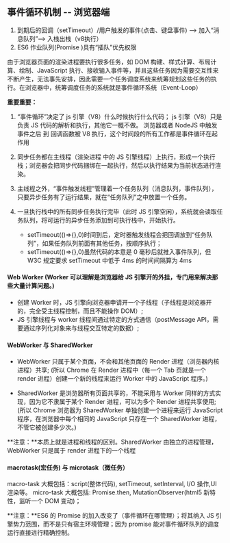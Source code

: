 ## 事件循环机制 -- 浏览器端

1. 到期后的回调（setTimeout）/用户触发的事件(点击、键盘事件) --> 加入“消息队列”--> 入栈出栈（v8执行）
2. ES6 作业队列(Promise )具有“插队”优先权限

由于浏览器页面的渲染进程要执行很多任务，如 DOM 构建、样式计算、布局计算、绘制、JavaScript 执行、接收输入事件等，并且这些任务因为需要交互性来不断产生，无法事先安排，因此需要一个任务调度系统来统筹规划这些任务的执行。在浏览器中，统筹调度任务的系统就是事件循环系统（Event-Loop）

**重要重要：** 

1.  “事件循环”决定了 js 引擎（V8）什么时候执行什么代码；
    js 引擎（V8）只是负责 JS 代码的解析和执行，其他它一概不做。
    浏览器或者 NodeJS 中触发事件之后 到 回调函数被 V8 执行，这个时间段的所有工作都是事件循环在起作用

2.  同步任务都在主线程（渲染进程 中的 JS 引擎线程）上执行，形成一个执行栈；浏览器会把同步代码捆绑在一起执行，然后以执行结果为当前状态进行渲染。

3.  主线程之外，“事件触发线程”管理着一个任务队列（消息队列，事件队列），只要异步任务有了运行结果，就在“任务队列”之中放置一个任务。

4.  一旦执行栈中的所有同步任务执行完毕（此时 JS 引擎空闲），系统就会读取任务队列，将可运行的异步任务添加到可执行栈中，开始执行。
    - setTimeout(()=>{},0)时间到后，定时器触发线程会把回调放到“任务队列”，如果任务队列前面有其他任务，按顺序执行；
    - setTimeout(()=>{},0)虽然代码的本意是 0 毫秒后就推入事件队列，但 W3C 规定要求 setTimeout 中低于 4ms 的时间间隔算为 4ms

#### Web Worker (Worker 可以理解是浏览器给 JS 引擎开的外挂，专门用来解决那些大量计算问题。)

- 创建 Worker 时，JS 引擎向浏览器申请开一个子线程（子线程是浏览器开的，完全受主线程控制，而且不能操作 DOM）;
- JS 引擎线程与 worker 线程间通过特定的方式通信（postMessage API，需要通过序列化对象来与线程交互特定的数据）;

#### WebWorker 与 SharedWorker

- WebWorker 只属于某个页面，不会和其他页面的 Render 进程（浏览器内核进程）共享;
  (所以 Chrome 在 Render 进程中（每一个 Tab 页就是一个 render 进程）创建一个新的线程来运行 Worker 中的 JavaScript 程序。)

- SharedWorker 是浏览器所有页面共享的，不能采用与 Worker 同样的方式实现，因为它不隶属于某个 Render 进程，可以为多个 Render 进程共享使用;
  (所以 Chrome 浏览器为 SharedWorker 单独创建一个进程来运行 JavaScript 程序，在浏览器中每个相同的 JavaScript 只存在一个 SharedWorker 进程，不管它被创建多少次。)

**注意：**本质上就是进程和线程的区别。SharedWorker 由独立的进程管理，WebWorker 只是属于 render 进程下的一个线程

#### macrotask(宏任务) 与 microtask（微任务）

macro-task 大概包括：script(整体代码), setTimeout, setInterval, I/O 操作,UI 渲染等。
micro-task 大概包括: Promise.then, MutationObserver(html5 新特性，监听一个 DOM 变动)；

**注意：**ES6 的 Promise 的加入改变了（事件循环在哪管理）；将其纳入 JS 引擎势力范围，而不是只有宿主环境管理；因为 promise 能对事件循环队列的调度运行直接进行精确控制。
